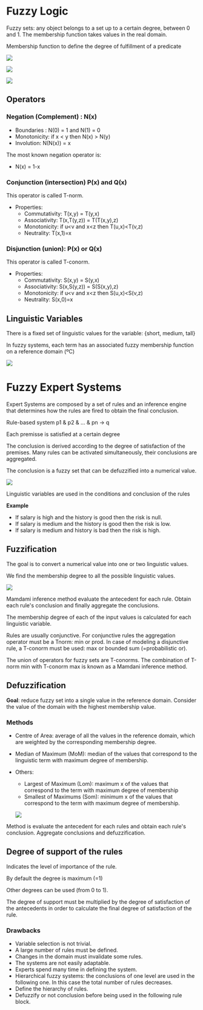 # Fuzzy Logic

Fuzzy sets: any object belongs to a set up to a certain degree, between 0 and 1. The membership function takes values in the real domain.

Membership function to define the degree of fulfillment of a predicate

![](img/w9/mf.jpg)

![](img/w9/def_mf.jpg)

![](img/w9/def_mf.jpg)

## Operators

### Negation (Complement) : N(x)

* Boundaries : N(0) = 1 and N(1) = 0
* Monotonicity: if x < y then N(x) > N(y)
* Involution: N(N(x)) = x

The most known negation operator is:

* N(x) = 1-x

### Conjunction (intersection)  P(x) and Q(x)

This operator is called T-norm.

* Properties:
  * Commutativity: T(x,y) = T(y,x)
  * Associativity: T(x,T(y,z)) = T(T(x,y),z)
  * Monotonicity: if u<v and x<z then T(u,x)<T(v,z)
  * Neutrality: T(x,1)=x

### Disjunction (union): P(x) or Q(x)

This operator is called T-conorm.

* Properties:
  * Commutativity: S(x,y) = S(y,x)
  * Associativity: S(x,S(y,z)) = S(S(x,y),z)
  * Monotonicity: if u<v and x<z then S(u,x)<S(v,z)
  * Neutrality: S(x,0)=x

## Linguistic Variables

There is a fixed set of linguistic values for the variable: {short, medium, tall}

In fuzzy systems, each term has an associated fuzzy membership function on a reference domain (ºC)

![](img/w9/fuzzy_partition.jpg)

# Fuzzy Expert Systems

Expert Systems are composed by a set of rules and an inference engine that determines how the rules are fired to obtain the final conclusion.

Rule-based system p1 & p2 & … & pn &rarr; q

Each premisse is satisfied at a certain degree

The conclusion is derived according to the degree of satisfaction of the premises. Many rules can be activated simultaneously, their conclusions are aggregated.

The conclusion is a fuzzy set that can be defuzzified into a numerical value.

![](img/w9/fuzzy_expert-system.jpg)

Linguistic variables are used in the conditions and conclusion of the rules

**Example**

* If salary is high and the history is good then the risk is null.
* If salary is medium and the history is good then the risk is low.
* If salary is medium and history is bad then the risk is high.

## Fuzzification

The goal is to convert a numerical value into one or two linguistic values.

We find the membership degree to all the possible linguistic values.

![](img/w9/fuzzification.jpg)

Mamdami inference method evaluate the antecedent for each rule. Obtain each rule's conclusion and finally aggregate the conclusions. 

The membership degree of each of the input values is calculated for each linguistic variable.

Rules are usually conjunctive.  For conjunctive rules the aggregation operator must be a Tnorm: min or prod. In case of modeling a disjunctive rule, a T-conorm must be used: max or bounded sum (=probabilistic or).

The union of operators for fuzzy sets are T-conorms. The combination of T-norm min with T-conorm max is known as a Mamdani inference method. 

## Defuzzification

**Goal**: reduce fuzzy set into a single value in the reference domain. Consider the value of the domain with the highest membership value.

### Methods

* Centre of Area: average of all the values in the reference domain, which are weighted by the corresponding membership degree.

* Median of Maximum (MoM): median of the values that correspond to the linguistic term with maximum degree of membership.

* Others:

  *  Largest of Maximum (Lom): maximum x of the values that correspond to the term with maximum degree of membership
  * Smallest of Maximums (Som): minimum x of the values that correspond to the term with maximum degree of membership.

  ![](img/w9/defuzzification.jpg)

Method is evaluate the antecedent for each rules and obtain each rule's conclusion.  Aggregate conclusions and defuzzification. 

## Degree of support of the rules

Indicates the level of importance of the rule.

By default the degree is maximum (=1)

Other degrees can be used (from 0 to 1).

The degree of support must be multiplied by the degree of satisfaction of the antecedents in order to calculate the final degree of satisfaction of the rule.

### Drawbacks

* Variable selection is not trivial.
* A large number of rules must be defined.
* Changes in the domain must invalidate some rules.
* The systems are not easily adaptable.
* Experts spend many time in defining the system.
* Hierarchical fuzzy systems: the conclusions of one level are used in the following one. In this case the total number of rules decreases.
* Define the hierarchy of rules.
* Defuzzify or not conclusion before being used in the following rule block. 

